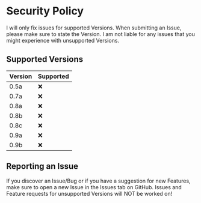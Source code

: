 # Security Policy

I will only fix issues for supported Versions. When submitting an Issue, please make sure to state the Version.
I am not liable for any issues that you might experience with unsupported Versions.

## Supported Versions

| Version | Supported          |
| ------- | ------------------ |
| 0.5a   | :x: |
| 0.7a   | :x: |
| 0.8a   | :x: |
| 0.8b   | :x: |
| 0.8c   | :x: |
| 0.9a   | :x: |
| 0.9b   | :x: |

## Reporting an Issue

If you discover an Issue/Bug or if you have a suggestion for new Features, make sure to open a new Issue in the Issues tab on GitHub.
Issues and Feature requests for unsupported Versions will NOT be worked on!
